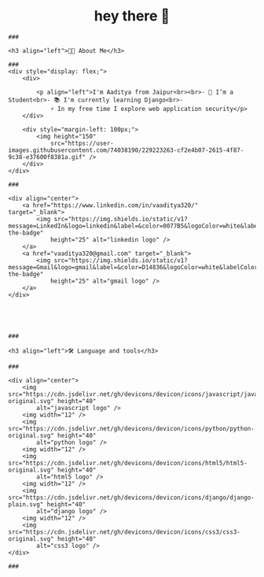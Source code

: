 <h1 align="center">hey there 👋</h1>

    ###

    <h3 align="left">👩‍💻 About Me</h3>

    ###
    <div style="display: flex;">
        <div>

            <p align="left">I'm Aaditya from Jaipur<br><br>- 🔭 I’m a Student<br>- 📚 I'm currently learning Django<br>-
                ⚡ In my free time I explore web application security</p>
        </div>

        <div style="margin-left: 100px;">
            <img height="150"
                src="https://user-images.githubusercontent.com/74038190/229223263-cf2e4b07-2615-4f87-9c38-e37600f8381a.gif" />
        </div>
    </div>

    ###

    <div align="center">
        <a href="https://www.linkedin.com/in/vaaditya320/" target="_blank">
            <img src="https://img.shields.io/static/v1?message=LinkedIn&logo=linkedin&label=&color=0077B5&logoColor=white&labelColor=&style=for-the-badge"
                height="25" alt="linkedin logo" />
        </a>
        <a href="vaaditya320@gmail.com" target="_blank">
            <img src="https://img.shields.io/static/v1?message=Gmail&logo=gmail&label=&color=D14836&logoColor=white&labelColor=&style=for-the-badge"
                height="25" alt="gmail logo" />
        </a>
    </div>





    ###

    <h3 align="left">🛠 Language and tools</h3>

    ###

    <div align="center">
        <img src="https://cdn.jsdelivr.net/gh/devicons/devicon/icons/javascript/javascript-original.svg" height="40"
            alt="javascript logo" />
        <img width="12" />
        <img src="https://cdn.jsdelivr.net/gh/devicons/devicon/icons/python/python-original.svg" height="40"
            alt="python logo" />
        <img width="12" />
        <img src="https://cdn.jsdelivr.net/gh/devicons/devicon/icons/html5/html5-original.svg" height="40"
            alt="html5 logo" />
        <img width="12" />
        <img src="https://cdn.jsdelivr.net/gh/devicons/devicon/icons/django/django-plain.svg" height="40"
            alt="django logo" />
        <img width="12" />
        <img src="https://cdn.jsdelivr.net/gh/devicons/devicon/icons/css3/css3-original.svg" height="40"
            alt="css3 logo" />
    </div>

    ###
